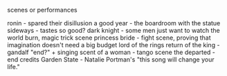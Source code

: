 scenes or performances

ronin - spared their disillusion
a good year - the boardroom with the statue
sideways - tastes so good?
dark knight - some men just want to watch the world burn, magic trick scene
princess bride - fight scene, proving that imagination doesn't need a big budget
lord of the rings return of the king -  gandalf "end?" + singing
scent of a woman - tango scene
the departed - end credits
Garden State - Natalie Portman's "this song will change your life."
